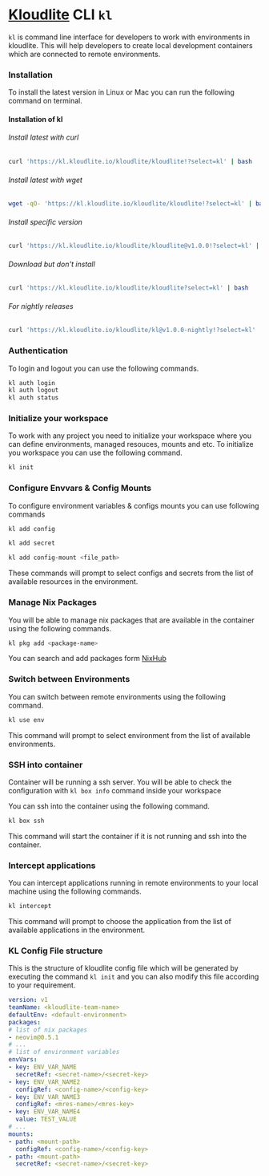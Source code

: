 # [Kloudlite](https://github.com/kloudlite/kloudlite) CLI `kl`

`kl` is command line interface for developers to work with environments in kloudlite. This will help developers to create
local development containers which are connected to remote environments.

### Installation

To install the latest version in Linux or Mac you can run the following command on terminal.

#### Installation of kl

###### Install latest with curl
```sh
curl 'https://kl.kloudlite.io/kloudlite/kloudlite!?select=kl' | bash
```

###### Install latest with wget

```sh
wget -qO- 'https://kl.kloudlite.io/kloudlite/kloudlite!?select=kl' | bash
```

###### Install specific version
```sh
curl 'https://kl.kloudlite.io/kloudlite/kloudlite@v1.0.0!?select=kl' | bash
```

###### Download but don't install
```sh
curl 'https://kl.kloudlite.io/kloudlite/kloudlite?select=kl' | bash
```


###### For nightly releases
```sh
curl 'https://kl.kloudlite.io/kloudlite/kl@v1.0.0-nightly!?select=kl' | bash
```

[//]: # (###### install in windows)

[//]: # (```sh)

[//]: # (iwr 'https://kl.kloudlite.io/kloudlite/kl!?select=kl' | iex)

[//]: # (```)

### Authentication

To login and logout you can use the following commands.

```sh
kl auth login
kl auth logout
kl auth status
```

### Initialize your workspace
To work with any project you need to initialize your workspace where you can define 
environments, managed resouces, mounts and etc.
To initialize you workspace you can use the following command.
```sh
kl init
```

### Configure Envvars & Config Mounts
To configure environment variables & configs mounts you can use following commands
```sh
kl add config
```

```sh
kl add secret
```

```sh
kl add config-mount <file_path>
```
These commands will prompt to select configs and secrets from the list of available resources in the environment.

### Manage Nix Packages
You will be able to manage nix packages that are available in the container using the following commands.
```sh
kl pkg add <package-name>
```
You can search and add packages form [NixHub](https://www.nixhub.io/)

### Switch between Environments
You can switch between remote environments using the following command.
```sh
kl use env
```
This command will prompt to select environment from the list of available environments.

### SSH into container
Container will be running a ssh server. You will be able to check the configuration with `kl box info` command
inside your workspace

You can ssh into the container using the following command.
```sh
kl box ssh
```
This command will start the container if it is not running and ssh into the container.

### Intercept applications
You can intercept applications running in remote environments to your local machine using the following commands.
```sh
kl intercept
```
This command will prompt to choose the application from the list of available applications in the environment.


### KL Config File structure
This is the structure of kloudlite config file which will be generated by executing the command `kl init` and 
you can also modify this file according to your requirement.
```yaml
version: v1
teamName: <kloudlite-team-name>
defaultEnv: <default-environment>
packages:
# list of nix packages
- neovim@0.5.1
# ...
# list of environment variables
envVars:
- key: ENV_VAR_NAME
  secretRef: <secret-name>/<secret-key>
- key: ENV_VAR_NAME2
  configRef: <config-name>/<config-key>
- key: ENV_VAR_NAME3
  configRef: <mres-name>/<mres-key>
- key: ENV_VAR_NAME4
  value: TEST_VALUE
# ...
mounts:
- path: <mount-path>
  configRef: <config-name>/<config-key>
- path: <mount-path>
  secretRef: <secret-name>/<secret-key>
```
